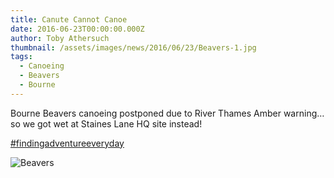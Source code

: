 ```yaml
---
title: Canute Cannot Canoe
date: 2016-06-23T00:00:00.000Z
author: Toby Athersuch
thumbnail: /assets/images/news/2016/06/23/Beavers-1.jpg
tags:
  - Canoeing
  - Beavers
  - Bourne
---
```


Bourne Beavers canoeing postponed due to River Thames Amber warning… so we got wet at Staines Lane HQ site instead!

[#findingadventureeveryday](https://www.facebook.com/hashtag/findingadventureeveryday)

![Beavers](/assets/images/news/2016/06/23/Beavers-1.jpg)